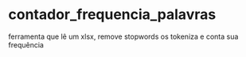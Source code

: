 # contador_frequencia_palavras
ferramenta que lê um xlsx, remove stopwords os tokeniza e conta sua frequência
